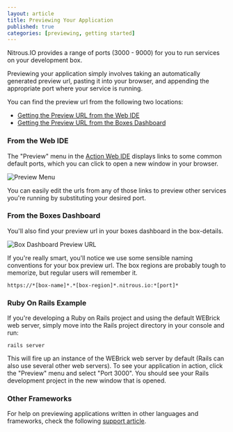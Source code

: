 ```yaml
---
layout: article
title: Previewing Your Application
published: true
categories: [previewing, getting started]
---
```


Nitrous.IO provides a range of ports (3000 - 9000) for you to run services on your development box.

Previewing your application simply involves taking an automatically generated preview url, pasting it into your browser, and appending the appropriate port where your service is running.

You can find the preview url from the following two locations:

* [Getting the Preview URL from the Web IDE](#preview-webide)
* [Getting the Preview URL from the Boxes Dashboard](#preview-boxindex)

### From the Web IDE

The "Preview" menu in the [Action Web IDE](/categories/web-ide) displays links to some common default ports, which you can click to open a new window in your browser.

![Preview Menu](https://raw.github.com/action-io/action-assets/master/support/screenshots/preview-menu.png)

You can easily edit the urls from any of those links to preview other services you're running by substituting your desired port.

### From the Boxes Dashboard

You'll also find your preview url in your boxes dashboard in the box-details.

![Box Dashboard Preview URL](https://raw.github.com/action-io/action-assets/master/support/screenshots/box-preview-url.png)

If you're really smart, you'll notice we use some sensible naming conventions for your box preview url.  The box regions are probably tough to memorize, but regular users will remember it.

    https://*[box-name]*.*[box-region]*.nitrous.io:*[port]*

### Ruby On Rails Example

If you're developing a Ruby on Rails project and using the default WEBrick web server, simply move into the Rails project directory in your console and run:

    rails server

This will fire up an instance of the WEBrick web server by default (Rails can also use several other web servers). To see your application in action, click the "Preview" menu and select "Port 3000". You should see your Rails development project in the new window that is opened.

### Other Frameworks

For help on previewing applications written in other languages and frameworks, check the following [support article](/faq-localhost).

